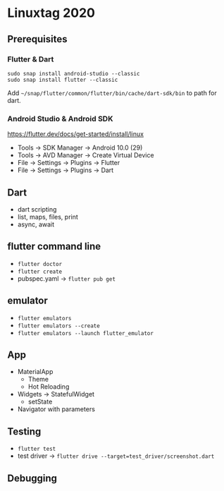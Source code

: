 # Linuxtag 2020

## Prerequisites

### Flutter & Dart
    sudo snap install android-studio --classic
    sudo snap install flutter --classic
Add `~/snap/flutter/common/flutter/bin/cache/dart-sdk/bin` to path for dart.

### Android Studio & Android SDK
https://flutter.dev/docs/get-started/install/linux
* Tools → SDK Manager → Android 10.0 (29)
* Tools → AVD Manager → Create Virtual Device
* File → Settings → Plugins → Flutter
* File → Settings → Plugins → Dart

## Dart
* dart scripting
* list, maps, files, print
* async, await

## flutter command line
* `flutter doctor`
* `flutter create`
* pubspec.yaml → `flutter pub get`

## emulator
* `flutter emulators`
* `flutter emulators --create`
* `flutter emulators --launch flutter_emulator`

## App
* MaterialApp
  * Theme
  * Hot Reloading
* Widgets → StatefulWidget
  * setState
* Navigator with parameters

## Testing
* `flutter test`
* test driver → `flutter drive --target=test_driver/screenshot.dart`

## Debugging
